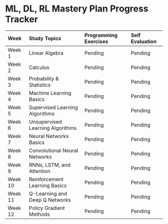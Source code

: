 # ML, DL, RL Mastery Plan Progress Tracker

| Week | Study Topics | Programming Exercises | Self Evaluation |
|:----|:-------------|:----------------------|:----------------|
| Week 1 | Linear Algebra | Pending | Pending |
| Week 2 | Calculus | Pending | Pending |
| Week 3 | Probability & Statistics | Pending | Pending |
| Week 4 | Machine Learning Basics | Pending | Pending |
| Week 5 | Supervised Learning Algorithms | Pending | Pending |
| Week 6 | Unsupervised Learning Algorithms | Pending | Pending |
| Week 7 | Neural Networks Basics | Pending | Pending |
| Week 8 | Convolutional Neural Networks | Pending | Pending |
| Week 9 | RNNs, LSTM, and Attention | Pending | Pending |
| Week 10 | Reinforcement Learning Basics | Pending | Pending |
| Week 11 | Q-Learning and Deep Q Networks | Pending | Pending |
| Week 12 | Policy Gradient Methods | Pending | Pending |
